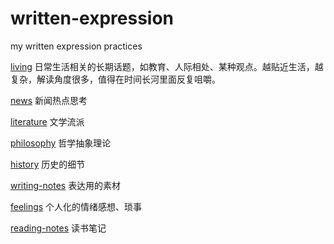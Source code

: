 # written-expression

my written expression practices

[living](./living.md) 日常生活相关的长期话题，如教育、人际相处、某种观点。越贴近生活，越复杂，解读角度很多，值得在时间长河里面反复咀嚼。

[news](./news.md) 新闻热点思考

[literature](./literature.md) 文学流派

[philosophy](./philosophy.md) 哲学抽象理论

[history](./history.md) 历史的细节

[writing-notes](./writing-notes.md) 表达用的素材

[feelings](./feelings.md) 个人化的情绪感想、琐事

[reading-notes](./reading-notes.md) 读书笔记
